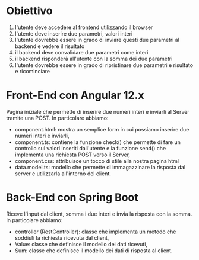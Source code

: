 # Obiettivo 

1. l'utente deve accedere al frontend utilizzando il browser
2. l'utente deve inserire due parametri, valori interi
3. l'utente dovrebbe essere in grado di inviare questi due parametri al backend e vedere il risultato
4. il backend deve convalidare due parametri come interi
5. il backend risponderà all'utente con la somma dei due parametri
6. l'utente dovrebbe essere in grado di ripristinare due parametri e risultato e ricominciare

# Front-End con Angular 12.x
Pagina iniziale che permette di inserire due numeri interi e inviarli al Server tramite una POST. In particolare abbiamo: 
* component.html: mostra un semplice form in cui possiamo inserire due numeri interi e inviarli,
* component.ts: contiene la funzione check() che permette di fare un controllo sui valori inseriti dall'utente e la funzione send() che implementa una richiesta POST verso il Server,
* component.css: attribuisce un tocco di stile alla nostra pagina html
* data.model.ts: modello che permette di immagazzinare la risposta dal server e utilizzarla all'interno del client.
# Back-End con Spring Boot
Riceve l'input dal client, somma i due interi e invia la risposta con la somma.
In particolare abbiamo:
* controller (RestController): classe che implementa un metodo che soddisfi la richiesta ricevuta dal client,
* Value: classe che definisce il modello dei dati ricevuti,
* Sum: classe che definisce il modello dei dati di risposta al client.
